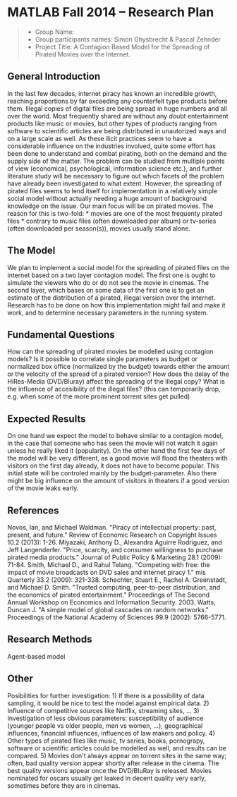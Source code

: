 # MATLAB Fall 2014 – Research Plan 

> * Group Name: 
> * Group participants names: Simon Ghysbrecht & Pascal Zehnder
> * Project Title: A Contagion Based Model for the Spreading of Pirated Movies over the Internet.

## General Introduction

In the last few decades, internet piracy has known an incredible growth, reaching proportions by far exceeding any counterfeit type products before them. Illegal copies of digital files are being spread in huge numbers and all over the world. Most frequently shared are without any doubt entertainment products like music or movies, but other types of products ranging from software to scientific articles are being distributed in unautorized ways and on a large scale as well. As these ilicit practices seem to have a considerable influence on the industries involved, quite some effort has been done to understand and combat pirating, both on the demand and the supply side of the matter. The problem can be studied from multiple points of view (economical, psychological, information science etc.), and further literature study will be necessary to figure out which facets of the problem have already been investigated to what extent. However, the spreading of pirated files seems to lend itself for implementation in a relatively simple social model without actually needing a huge amount of background knowledge on the issue. Our main focus will be on pirated movies. The reason for this is two-fold:
 	* movies are one of the most frequenty pirated files
	* contrary to music files (often downloaded per album) or tv-series (often downloaded per season(s)), movies usually stand alone.


## The Model

We plan to implement a social model for the spreading of pirated files on the internet based on a two layer contagion model. The first one is ought to simulate the viewers who do or do not see the movie in cinemas. The second layer, which bases on some data of the first one is to get an estimate of the distribution of a pirated, illegal version over the internet.
Research has to be done on how this implementation might fail and make it work, and to determine necessary parameters in the running system.

## Fundamental Questions

How can the spreading of pirated movies be modelled using contagion models?
Is it possible to correlate single parameters as budget or normalized box office (normalized by the budget) towards either the amount or the velocity of the spread of a pirated version?
How does the delay of the HiRes-Media (DVD/Bluray) affect the spreading of the illegal copy?
What is the influence of accesibility of the illegal files? (this can temporarily drop, e.g. when some of 
the more prominent torrent sites get pulled)


## Expected Results

On one hand we expect the model to behave similar to a contagion model, in the case that someone who has seen the movie will not watch it again unless he really liked it (popularity). On the other hand the first few days of the model will be very different, as a good movie will flood the theaters with visitors on the first day already, it does not have to become popular. This initial state will be controled mainly by the budget-parameter.
Also there might be big influence on the amount of visitors in theaters if a good version of the movie leaks early.

## References 
Novos, Ian, and Michael Waldman. "Piracy of intellectual property: past, present, and future." Review of Economic Research on Copyright Issues 10.2 (2013): 1-26.
Miyazaki, Anthony D., Alexandra Aguirre Rodriguez, and Jeff Langenderfer. "Price, scarcity, and consumer willingness to purchase pirated media products." Journal of Public Policy & Marketing 28.1 (2009): 71-84.
Smith, Michael D., and Rahul Telang. "Competing with free: the impact of movie broadcasts on DVD sales and internet piracy 1." mis Quarterly 33.2 (2009): 321-338.
Schechter, Stuart E., Rachel A. Greenstadt, and Michael D. Smith. "Trusted computing, peer-to-peer distribution, and the economics of pirated entertainment." Proceedings of The Second Annual Workshop on Economics and Information Security. 2003.
Watts, Duncan J. "A simple model of global cascades on random networks." Proceedings of the National Academy of Sciences 99.9 (2002): 5766-5771.

## Research Methods

Agent-based model


## Other

Posibilities for further investigation: 1) If there is a possibility of data sampling, it would be nice to test the model against empirical data. 2) Influence of competitive sources like Netflix, streaming sites, ... 3) Investigation of less obvious parameters: susceptibility of audience (younger people vs older people, men vs women, ...), geographical influences, financial influences, influences of law makers and policy. 4) Other types of pirated files like music, tv series, books, pornograpy, software or scientific articles could be modelled as well, and results can be compared. 5) Movies don't always appear on torrent sites in the same way; often, bad quality version appear shortly after release in the cinema. The best quality versions appear once the DVD/BluRay is released. Movies nominated for oscars usually get leaked in decent quality very early, sometimes before they are in cinemas.
